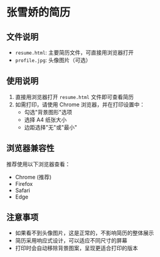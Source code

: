 # 张雪娇的简历

## 文件说明
- `resume.html`: 主要简历文件，可直接用浏览器打开
- `profile.jpg`: 头像图片（可选）

## 使用说明
1. 直接用浏览器打开 `resume.html` 文件即可查看简历
2. 如需打印，请使用 Chrome 浏览器，并在打印设置中：
   - 勾选"背景图形"选项
   - 选择 A4 纸张大小
   - 边距选择"无"或"最小"

## 浏览器兼容性
推荐使用以下浏览器查看：
- Chrome (推荐)
- Firefox
- Safari
- Edge

## 注意事项
- 如果看不到头像图片，这是正常的，不影响简历的整体展示
- 简历采用响应式设计，可以适应不同尺寸的屏幕
- 打印时会自动移除背景图案，呈现更适合打印的版本 
